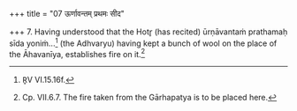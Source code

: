 +++
title = "07 ऊर्णावन्तम् प्रथमः सीद"

+++
7. Having understood that the Hotr̥ (has recited) ūrṇāvantaṁ prathamaḥ sīda yoniṁ...[^1] (the Adhvaryu) having kept a bunch of wool on the place of the Āhavanīya, establishes fire on it.[^2]   

[^1]: R̥V VI.15.16f.  

[^2]: Cp. VII.6.7. The fire taken from the Gārhapatya is to be placed here.
